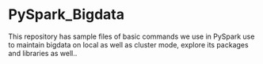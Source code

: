 # PySpark_Bigdata
This repository has sample files of basic commands we use in PySpark use to maintain bigdata on local as well as cluster mode, explore its packages and libraries as well..
